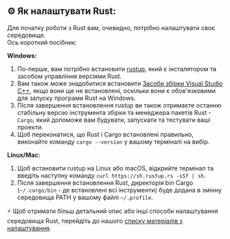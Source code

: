 ## :gear: Як налаштувати Rust:

Для початку роботи з Rust вам, очевидно, потрібно налаштувати своє середовище.<br/>
Ось короткий посібник:

**Windows:**
 1. По-перше, вам потрібно встановити [rustup](https://github.com/rust-lang/rustup.rs), який є інсталятором та засобом управління версіями Rust.
 2. Вам також може знадобитися встановити [Засоби збірки Visual Studio C++](https://visualstudio.microsoft.com/visual-cpp-build-tools/), якщо вони ще не встановлені, оскільки вони є обов'язковими для запуску програми Rust на Windows.
 3. Після завершення встановлення rustup ви також отримаєте останню стабільну версію інструмента збірки та менеджера пакетів Rust - `Cargo`, який допоможе вам будувати, запускати та тестувати ваші проекти.
 4. Щоб переконатися, що Rust і Cargo встановлені правильно, виконайте команду `cargo --version` у вашому терміналі на вибір.

**Linux/Mac:**
1. Щоб встановити rustup на Linux або macOS, відкрийте термінал та введіть наступну команду `curl https://sh.rustup.rs -sSf | sh`.
2. Після завершення встановлення Rust, директорія bin Cargo (`~/.cargo/bin` - де встановлені всі інструменти) буде додана в змінну середовища PATH у вашому файлі `~/.profile`.

:zap: Щоб отримати більш детальний опис або інші способи налаштування середовища Rust, перейдіть до нашого [списку матеріалів з налаштування](./learn_ua.md#налаштування).

